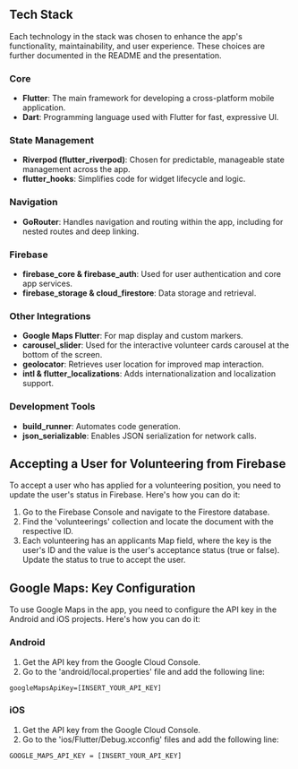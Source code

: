 ## Tech Stack
Each technology in the stack was chosen to enhance the app's functionality, maintainability, and user experience. These choices are further documented in the README and the presentation.

### Core
- **Flutter**: The main framework for developing a cross-platform mobile application.
- **Dart**: Programming language used with Flutter for fast, expressive UI.

### State Management
- **Riverpod (flutter\_riverpod)**: Chosen for predictable, manageable state management across the app.
- **flutter\_hooks**: Simplifies code for widget lifecycle and logic.

### Navigation
- **GoRouter**: Handles navigation and routing within the app, including for nested routes and deep linking.

### Firebase
- **firebase\_core & firebase\_auth**: Used for user authentication and core app services.
- **firebase\_storage & cloud\_firestore**: Data storage and retrieval.

### Other Integrations
- **Google Maps Flutter**: For map display and custom markers.
- **carousel\_slider**: Used for the interactive volunteer cards carousel at the bottom of the screen.
- **geolocator**: Retrieves user location for improved map interaction.
- **intl & flutter\_localizations**: Adds internationalization and localization support.

### Development Tools
- **build\_runner**: Automates code generation.
- **json\_serializable**: Enables JSON serialization for network calls.

## Accepting a User for Volunteering from Firebase
To accept a user who has applied for a volunteering position, you need to update the user's status in Firebase. Here's how you can do it:
1. Go to the Firebase Console and navigate to the Firestore database. 
2. Find the 'volunteerings' collection and locate the document with the respective ID. 
3. Each volunteering has an applicants Map field, where the key is the user's ID and the value is the user's acceptance status (true or false). Update the status to true to accept the user.

## Google Maps: Key Configuration
To use Google Maps in the app, you need to configure the API key in the Android and iOS projects. Here's how you can do it:
### Android
1. Get the API key from the Google Cloud Console.
2. Go to the 'android/local.properties' file and add the following line:
```
googleMapsApiKey=[INSERT_YOUR_API_KEY]
```

### iOS
1. Get the API key from the Google Cloud Console.
2. Go to the 'ios/Flutter/Debug.xcconfig' files and add the following line:
```
GOOGLE_MAPS_API_KEY = [INSERT_YOUR_API_KEY]
```

